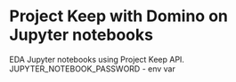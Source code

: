 # Project Keep with Domino on Jupyter notebooks
EDA Jupyter notebooks using Project Keep API.
<br>
JUPYTER_NOTEBOOK_PASSWORD - env var